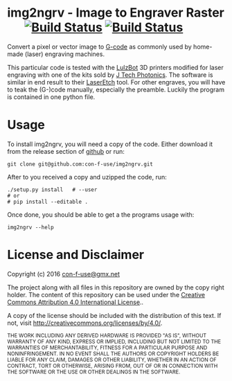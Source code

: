 img2ngrv - Image to Engraver Raster &nbsp;&nbsp;&nbsp;&nbsp;&nbsp; [![Build Status](https://travis-ci.org/con-f-use/img2ngrv.png?branch=master)](https://travis-ci.org/con-f-use/img2ngrv) [![Build Status](https://i.creativecommons.org/l/by/4.0/88x31.png)](http://creativecommons.org/licenses/by/4.0/)
=======================

Convert a pixel or vector image to [G-code](https://en.wikipedia.org/wiki/G-code) as commonly used by home-made (laser) engraving machines.

This particular code is tested with the [LulzBot](https://www.lulzbot.com/)
3D printers modified for laser engraving with one of the kits sold by
[J Tech Photonics](https://jtechphotonics.com/). The software is similar in end result to their
[LaserEtch](https://jtechphotonics.com/?product=laser-etch-bw-image-engraving-sw-license)
tool. For other engraves, you will have to teak the (G-)code manually,
especially the preamble. Luckily the program is contained in one python file.

# Usage

To install img2ngrv, you will need a copy of the code. Either download it
from the release section of [github](https://github.com/con-f-use/img2ngrv)
or run:

    git clone git@github.com:con-f-use/img2ngrv.git

After to you received a copy and uzipped the code, run:

    ./setup.py install   # --user
    # or
    # pip install --editable .

Once done, you should be able to get a the programs usage with:

    img2ngrv --help



License and Disclaimer
=======================

Copyright (c) 2016 con-f-use@gmx.net

The project along with all files in this repository are owned by the copy right holder. The content of this repository can be used under the <a rel="license" href="http://creativecommons.org/licenses/by/4.0/">Creative Commons Attribution 4.0 International License</a>..

A copy of the license should be included with the distribution of this text.
If not, visit http://creativecommons.org/licenses/by/4.0/.

<sub>
THE WORK INCLUDING ANY DERIVED HARDWARE IS PROVIDED "AS IS", WITHOUT WARRANTY OF ANY KIND, EXPRESS OR IMPLIED, INCLUDING BUT NOT LIMITED TO THE WARRANTIES OF MERCHANTABILITY, FITNESS FOR A PARTICULAR PURPOSE AND NONINFRINGEMENT. IN NO EVENT SHALL THE AUTHORS OR COPYRIGHT HOLDERS BE LIABLE FOR ANY CLAIM, DAMAGES OR OTHER LIABILITY, WHETHER IN AN ACTION OF CONTRACT, TORT OR OTHERWISE, ARISING FROM, OUT OF OR IN CONNECTION WITH THE SOFTWARE OR THE USE OR OTHER DEALINGS IN THE SOFTWARE.
</sub>
